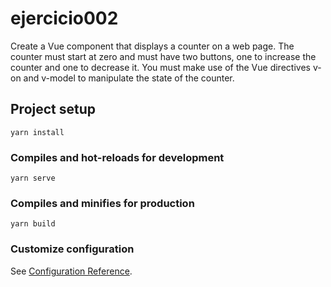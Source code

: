 # ejercicio002
Create a Vue component that displays a counter on a web page.
The counter must start at zero and must have two buttons, one to increase the counter and one to decrease it.
You must make use of the Vue directives v-on and v-model to manipulate the state of the counter.

## Project setup
```
yarn install
```

### Compiles and hot-reloads for development
```
yarn serve
```

### Compiles and minifies for production
```
yarn build
```

### Customize configuration
See [Configuration Reference](https://cli.vuejs.org/config/).
